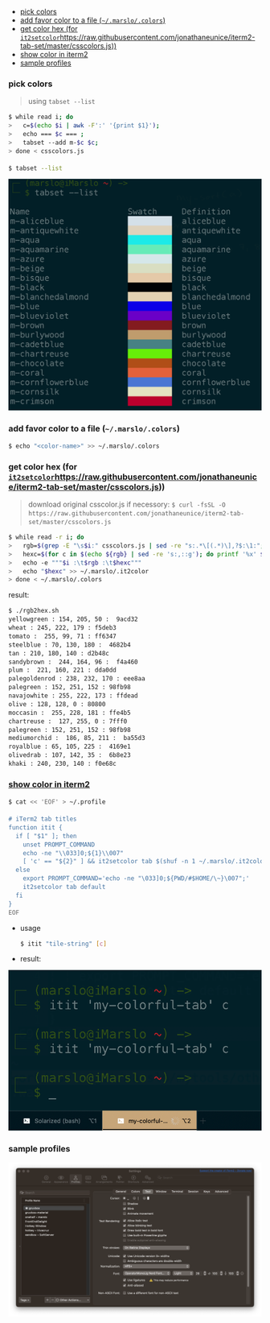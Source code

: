 <!-- START doctoc generated TOC please keep comment here to allow auto update -->
<!-- DON'T EDIT THIS SECTION, INSTEAD RE-RUN doctoc TO UPDATE -->

- [pick colors](#pick-colors)
- [add favor color to a file (`~/.marslo/.colors`)](#add-favor-color-to-a-file-marslocolors)
- [get color hex (for `it2setcolor`https://raw.githubusercontent.com/jonathaneunice/iterm2-tab-set/master/csscolors.js))](#get-color-hex-for-it2setcolorhttpsrawgithubusercontentcomjonathaneuniceiterm2-tab-setmastercsscolorsjs)
- [show color in iterm2](#show-color-in-iterm2)
- [sample profiles](#sample-profiles)

<!-- END doctoc generated TOC please keep comment here to allow auto update -->

### pick colors
> using `tabset --list`
```bash
$ while read i; do
>   c=$(echo $i | awk -F':' '{print $1}');
>   echo === $c === ;
>   tabset --add m-$c $c;
> done < csscolors.js

$ tabset --list
```

![tabset list](../screenshot/iterm2/tabset-list-1.png)

### add favor color to a file (`~/.marslo/.colors`)
```bash
$ echo "<color-name>" >> ~/.marslo/.colors
```

### get color hex (for [`it2setcolor`](https://github.com/gnachman/iterm2-website/blob/master/source/utilities/it2setcolor)https://raw.githubusercontent.com/jonathaneunice/iterm2-tab-set/master/csscolors.js))
> download original csscolor.js if necessory: `$ curl -fsSL -O https://raw.githubusercontent.com/jonathaneunice/iterm2-tab-set/master/csscolors.js`

```bash
$ while read -r i; do
>   rgb=$(grep -E "\s$i:" csscolors.js | sed -re "s:.*\[(.*)\],?$:\1:";)
>   hexc=$(for c in $(echo ${rgb} | sed -re 's:,::g'); do printf '%x' $c; done)
>   echo -e """$i :\t$rgb :\t$hexc"""
>   echo "$hexc" >> ~/.marslo/.it2color
> done < ~/.marslo/.colors
```

result:
  ```bash
  $ ./rgb2hex.sh
  yellowgreen : 154, 205, 50 :  9acd32
  wheat : 245, 222, 179 : f5deb3
  tomato :  255, 99, 71 : ff6347
  steelblue : 70, 130, 180 :  4682b4
  tan : 210, 180, 140 : d2b48c
  sandybrown :  244, 164, 96 :  f4a460
  plum :  221, 160, 221 : dda0dd
  palegoldenrod : 238, 232, 170 : eee8aa
  palegreen : 152, 251, 152 : 98fb98
  navajowhite : 255, 222, 173 : ffdead
  olive : 128, 128, 0 : 80800
  moccasin :  255, 228, 181 : ffe4b5
  chartreuse :  127, 255, 0 : 7fff0
  palegreen : 152, 251, 152 : 98fb98
  mediumorchid :  186, 85, 211 :  ba55d3
  royalblue : 65, 105, 225 :  4169e1
  olivedrab : 107, 142, 35 :  6b8e23
  khaki : 240, 230, 140 : f0e68c
  ```

### [show color in iterm2](https://raw.githubusercontent.com/marslo/mylinux/master/confs/home/.marslo/.marslorc)
```bash
$ cat << 'EOF' > ~/.profile

# iTerm2 tab titles
function itit {
  if [ "$1" ]; then
    unset PROMPT_COMMAND
    echo -ne "\\033]0;${1}\\007"
    [ 'c' == "${2}" ] && it2setcolor tab $(shuf -n 1 ~/.marslo/.it2colors)
  else
    export PROMPT_COMMAND='echo -ne "\033]0;${PWD/#$HOME/\~}\007";'
    it2setcolor tab default
  fi
}
EOF
```

- usage
  ```bash
  $ itit "tile-string" [c]
  ```
- result:

![tabset list](../screenshot/iterm2/itit-c.png)


### sample profiles

![profiles](./profiles/profiles.png)
